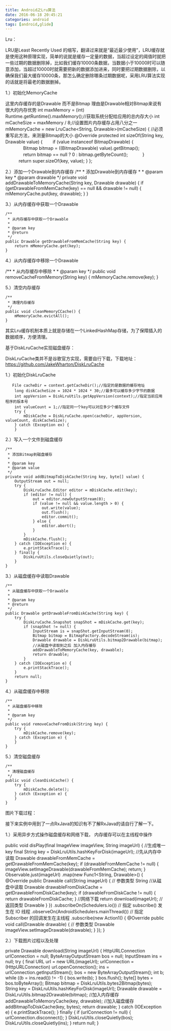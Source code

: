 ```yaml
---
title: Android之Lru算法
date: 2016-06-18 20:45:21
categories: android
tags: [android,glide]
---
```

Lru：

   LRU是Least Recently Used 的缩写，翻译过来就是“最近最少使用”，LRU缓存就是使用这种原理实现，简单的说就是缓存一定量的数据，当超过设定的阈值时就把一些过期的数据删除掉，比如我们缓存10000条数据，当数据小于10000时可以随意添加，当超过10000时就需要把新的数据添加进来，同时要把过期数据删除，以确保我们最大缓存10000条，那怎么确定删除哪条过期数据呢，采用LRU算法实现的话就是将最老的数据删掉。

 1.）初始化MemoryCache

  这里内存缓存的是Drawable 而不是Bitmap 理由是Drawable相对Bitmap来说有很大的内存优势
  int maxMemory = (int) Runtime.getRuntime().maxMemory();//获取系统分配给应用的总内存大小
  int mCacheSize = maxMemory / 8;//设置图片内存缓存占用八分之一
  mMemoryCache = new LruCache<String, Drawable>(mCacheSize) {
  //必须重写此方法，来测量Bitmap的大小
  @Override
  protected int sizeOf(String key, Drawable value) {
  　　if (value instanceof BitmapDrawable) {
  　　　　Bitmap bitmap = ((BitmapDrawable) value).getBitmap();
  　　　　return bitmap == null ? 0 : bitmap.getByteCount();
　　　}
　　　return super.sizeOf(key, value);
            }
        };

2.）添加一个Drawable到内存缓存
	/**
	 * 添加Drawable到内存缓存
     *
     * @param key
     * @param drawable
     */
    private void addDrawableToMemoryCache(String key, Drawable drawable) {
        if (getDrawableFromMemCache(key) == null && drawable != null) {
            mMemoryCache.put(key, drawable);
        }
    }
 
3.）从内存缓存中获取一个Drawable

 
    /**
     * 从内存缓存中获取一个Drawable
     *
     * @param key
     * @return
     */
    public Drawable getDrawableFromMemCache(String key) {
        return mMemoryCache.get(key);
    }
 
4.）从内存缓存中移除一个Drawable

 
   /**
     * 从内存缓存中移除
     *
     * @param key
     */
    public void removeCacheFromMemory(String key) {
        mMemoryCache.remove(key);
    }
 
5.）清空内存缓存

 
    /**
     * 清理内存缓存
     */
    public void cleanMemoryCCache() {
        mMemoryCache.evictAll();
    }
 
其实Lru缓存机制本质上就是存储在一个LinkedHashMap存储，为了保障插入的数据顺序，方便清理。

基于DiskLruCache实现磁盘缓存：

   DiskLruCache类并不是谷歌官方实现，需要自行下载，下载地址：https://github.com/JakeWharton/DiskLruCache

  1.）初始化DiskLruCache

 
       File cacheDir = context.getCacheDir();//指定的是数据的缓存地址
        long diskCacheSize = 1024 * 1024 * 30;//最多可以缓存多少字节的数据
        int appVersion = DiskLruUtils.getAppVersion(context);//指定当前应用程序的版本号
        int valueCount = 1;//指定同一个key可以对应多少个缓存文件
        try {
            mDiskCache = DiskLruCache.open(cacheDir, appVersion, valueCount, diskCacheSize);
        } catch (Exception ex) {
        }
 
2.）写入一个文件到磁盘缓存

 
    /**
     * 添加Bitmap到磁盘缓存
     *
     * @param key
     * @param value
     */
    private void addBitmapToDiskCache(String key, byte[] value) {
        OutputStream out = null;
        try {
            DiskLruCache.Editor editor = mDiskCache.edit(key);
            if (editor != null) {
                out = editor.newOutputStream(0);
                if (value != null && value.length > 0) {
                    out.write(value);
                    out.flush();
                    editor.commit();
                } else {
                    editor.abort();
                }
            }
            mDiskCache.flush();
        } catch (IOException e) {
            e.printStackTrace();
        } finally {
            DiskLruUtils.closeQuietly(out);
        }
    }
 
3.）从磁盘缓存中读取Drawable

 
    /**
     * 从磁盘缓存中获取一个Drawable
     *
     * @param key
     * @return
     */
    public Drawable getDrawableFromDiskCache(String key) {
        try {
            DiskLruCache.Snapshot snapShot = mDiskCache.get(key);
            if (snapShot != null) {
                InputStream is = snapShot.getInputStream(0);
                Bitmap bitmap = BitmapFactory.decodeStream(is);
                Drawable drawable = DiskLruUtils.bitmap2Drawable(bitmap);
                //从磁盘中读取到之后 加入内存缓存
                addDrawableToMemoryCache(key, drawable);
                return drawable;
            }
        } catch (IOException e) {
            e.printStackTrace();
        }
        return null;
    }
 
4.）从磁盘缓存中移除

 
    /**
     * 从磁盘缓存中移除
     *
     * @param key
     */
    public void removeCacheFromDisk(String key) {
        try {
            mDiskCache.remove(key);
        } catch (Exception e) {
        }
    }
 
5.）清空磁盘缓存

 
    /**
     * 清理磁盘缓存
     */
    public void cleanDiskCache() {
        try {
            mDiskCache.delete();
        } catch (Exception e) {
        }
    }
 
图片下载过程：

   接下来实例中用到了一点RxJava的知识有不了解RxJava的请自行了解一下。

  1.）采用异步方式操作磁盘缓存和网络下载， 内存缓存可以在主线程中操作

 
   public void disPlay(final ImageView imageView, String imageUrl) {
        //生成唯一key
        final String key = DiskLruUtils.hashKeyForDisk(imageUrl);
        //先从内存中读取
        Drawable drawableFromMemCache = getDrawableFromMemCache(key);
        if (drawableFromMemCache != null) {
            imageView.setImageDrawable(drawableFromMemCache);
            return;
        }
        Observable.just(imageUrl)
                .map(new Func1<String, Drawable>() {
                    @Override
                    public Drawable call(String imageUrl) { // 参数类型 String
                        //从磁盘中读取
                        Drawable drawableFromDiskCache = getDrawableFromDiskCache(key);
                        if (drawableFromDiskCache != null) {
                            return drawableFromDiskCache;
                        }
                        //网络下载
                        return download(imageUrl); // 返回类型 Drawable
                    }
                })
                .subscribeOn(Schedulers.io()) // 指定 subscribe() 发生在 IO 线程
                .observeOn(AndroidSchedulers.mainThread()) // 指定 Subscriber 的回调发生在主线程
                .subscribe(new Action1<Drawable>() {
                    @Override
                    public void call(Drawable drawable) { // 参数类型 Drawable
                        imageView.setImageDrawable(drawable);
                    }
                });
    }
 
2.）下载图片过程以及处理

 
 private Drawable download(String imageUrl) {
        HttpURLConnection urlConnection = null;
        ByteArrayOutputStream bos = null;
        InputStream ins = null;
        try {
            final URL url = new URL(imageUrl);
            urlConnection = (HttpURLConnection) url.openConnection();
            ins = urlConnection.getInputStream();
            bos = new ByteArrayOutputStream();
            int b;
            while ((b = ins.read()) != -1) {
                bos.write(b);
            }
            bos.flush();
            byte[] bytes = bos.toByteArray();
            Bitmap bitmap = DiskLruUtils.bytes2Bitmap(bytes);
            String key = DiskLruUtils.hashKeyForDisk(imageUrl);
            Drawable drawable = DiskLruUtils.bitmap2Drawable(bitmap);
            //加入内存缓存
            addDrawableToMemoryCache(key, drawable);
            //加入磁盘缓存
            addBitmapToDiskCache(key, bytes);
            return drawable;
        } catch (IOException e) {
            e.printStackTrace();
        } finally {
            if (urlConnection != null) {
                urlConnection.disconnect();
            }
            DiskLruUtils.closeQuietly(bos);
            DiskLruUtils.closeQuietly(ins);
        }
        return null;
    }
  